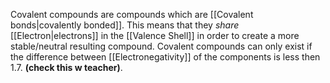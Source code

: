 Covalent compounds are compounds which are [[Covalent bonds|covalently bonded]]. This means that they *share* [[Electron|electrons]] in the [[Valence Shell]] in order to create a more stable/neutral resulting compound. Covalent compounds can only exist if the difference between [[Electronegativity]] of the components is less then 1.7. **(check this w teacher)**.